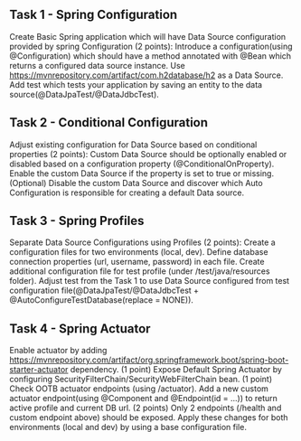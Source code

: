  

## Task 1 - Spring Configuration
Create Basic Spring application which will have Data Source configuration provided by spring Configuration (2 points):
Introduce a configuration(using @Configuration) which should have a method annotated with @Bean which returns a configured data source instance.
Use https://mvnrepository.com/artifact/com.h2database/h2 as a Data Source.
Add test which tests your application by saving an entity to the data source(@DataJpaTest/@DataJdbcTest).

## Task 2 - Conditional Configuration
Adjust existing configuration for Data Source based on conditional properties (2 points):
Custom Data Source should be optionally enabled or disabled based on a configuration property (@ConditionalOnProperty).
Enable the custom Data Source if the property is set to true or missing.
(Optional) Disable the custom Data Source and discover which Auto Configuration is responsible for creating a default Data source.

## Task 3 - Spring Profiles
Separate Data Source Configurations using Profiles (2 points):
Create a configuration files for two environments (local, dev).
Define database connection properties (url, username, password) in each file.
Create additional configuration file for test profile (under /test/java/resources folder).
Adjust test from the Task 1 to use Data Source configured from test configuration file(@DataJpaTest/@DataJdbcTest + @AutoConfigureTestDatabase(replace = NONE)).

## Task 4 - Spring Actuator
Enable actuator by adding https://mvnrepository.com/artifact/org.springframework.boot/spring-boot-starter-actuator dependency. (1 point)
Expose Default Spring Actuator by configuring SecurityFilterChain/SecurityWebFilterChain bean. (1 point)
Check OOTB actuator endpoints (using /actuator).
Add a new custom actuator endpoint(using @Component and @Endpoint(id = ...)) to return active profile and current DB url. (2 points)
Only 2 endpoints (/health and custom endpoint above) should be exposed. Apply these changes for both environments (local and dev) by using a base configuration file.

